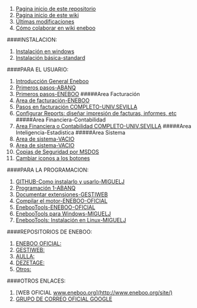 1. [Pagina inicio de este repositorio](https://github.com/Miguel-J/eneboo)
1. [Pagina inicio de este wiki](https://github.com/Miguel-J/eneboo/wiki)
1. [Últimas modificaciones](https://github.com/Miguel-J/eneboo/wiki/_history)
1. [Cómo colaborar en wiki eneboo](https://github.com/Miguel-J/eneboo/wiki/%5BEneboo-Standard%5D-C%C3%B3mo-colaborar)

####INSTALACION:
1. [Instalación en windows](https://github.com/Miguel-J/eneboo/wiki/Instalaci%C3%B3n-en-windows)
1. [Instalación básica-standard](https://github.com/Miguel-J/eneboo/wiki/%5BEneboo-Standard%5D-Instalaci%C3%B3n)

####PARA EL USUARIO:
1. [Introducción General Eneboo](https://github.com/Miguel-J/eneboo/wiki/%5BEneboo-Standard%5D-Introducci%C3%B3n)
1. [Primeros pasos-ABANQ](https://github.com/Miguel-J/eneboo/wiki/Primeros-pasos-(sacado-de-ABANQ))
1. [Primeros pasos-ENEBOO](https://github.com/Miguel-J/eneboo/wiki/%5BEneboo-Standard%5D-Primeros-pasos)
#####Area Facturación
1. [Area de facturación-ENEBOO](https://github.com/Miguel-J/eneboo/wiki/%5BEneboo-Standard%5D-%C3%81rea-de-facturaci%C3%B3n)
1. [Pasos en facturación COMPLETO-UNIV.SEVILLA](https://github.com/Miguel-J/eneboo/wiki/Area-de-Facturaci%C3%B3n-COMPLETO-UNIV.SEVILLA)
1. [Configurar Reports: diseñar impresión de facturas, informes, etc](https://github.com/Miguel-J/eneboo/wiki/eneboo-reports)
#####Area Financiera-Contabilidad
1. [Area Financiera o Contabilidad COMPLETO-UNIV.SEVILLA](https://github.com/Miguel-J/eneboo/wiki/Area-Financiera-Contabilidad-COMPLETO-UNIV.SEVILLA)
#####Area Inteligencia-Estadistica
#####Area Sistema
1. [Area de sistema-VACIO](https://github.com/Miguel-J/eneboo/wiki/%5BEneboo-Standard%5D-%C3%81rea-de-sistema)
1. [Area de sistema-VACIO](https://github.com/Miguel-J/eneboo/wiki/%5BEneboo-Standard%5D-%C3%81rea-financiera)
1. [Copias de Seguridad por MSDOS](https://github.com/Miguel-J/eneboo/wiki/INSTRUCCIONES-PARA-HACER-COPIAS-DE-SEGURIDAD-POR-MSDOS)
1. [Cambiar iconos a los botones](https://github.com/Miguel-J/eneboo/wiki/C%C3%B3mo-cambiar-los-iconos-de-los-botones)

####PARA LA PROGRAMACION:
1. [GITHUB-Como instalarlo y usarlo-MIGUELJ](https://github.com/Miguel-J/eneboo/wiki/GITHUB-COMO-INSTALARLO-Y-USARLO)
1. [Programación 1-ABANQ](https://github.com/Miguel-J/eneboo/wiki/Programaci%C3%B3n-1-(sacado-de-ABANQ))
1. [Documentar extensiones-GESTIWEB](https://github.com/Miguel-J/eneboo/wiki/Documentar-extensiones-en-Eneboo-(GESTIWEB))
1. [Compilar el motor-ENEBOO-OFICIAL](https://github.com/Miguel-J/eneboo/wiki/Compilar-el-motor-(ENEBOO-OFICIAL))
1. [EnebooTools-ENEBOO-OFICIAL](https://github.com/Miguel-J/eneboo/wiki/EnebooTools)
1. [EnebooTools para Windows-MIGUELJ](https://github.com/Miguel-J/eneboo/wiki/Eneboo-Tools-en-Windows)
1. [EnebooTools: Instalación en Linux-MIGUELJ](https://github.com/Miguel-J/eneboo/wiki/EnebooTools---Instalaci%C3%B3n-en-linux)

####REPOSITORIOS DE ENEBOO:
1. [ENEBOO OFICIAL: ](https://github.com/eneboo)
1. [GESTIWEB: ](https://github.com/gestiweb)
1. [AULLA: ](https://github.com/Aulla)
1. [DEZETAGE: ](https://github.com/dezetage)
1. [Otros: ](https://github.com/Miguel-J/eneboo/wiki/REPOSITORIOS-DE-ENEBOO)

####OTROS ENLACES:
1. [WEB OFICIAL www.eneboo.org](http://www.eneboo.org/site/)
1. [GRUPO DE CORREO OFICIAL GOOGLE](https://groups.google.com/forum/#!forum/eneboo)